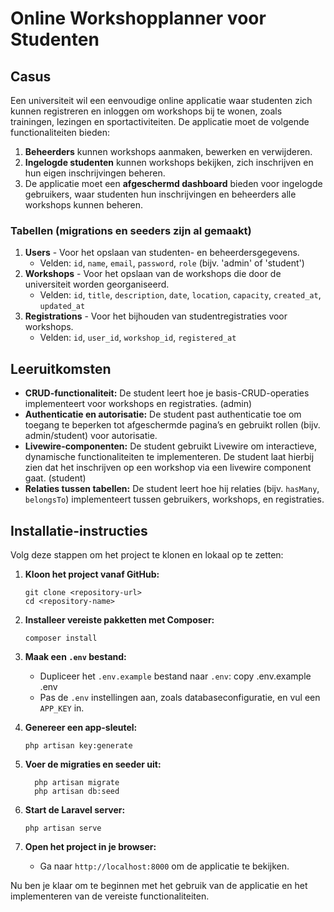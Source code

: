 
# Online Workshopplanner voor Studenten

## Casus

Een universiteit wil een eenvoudige online applicatie waar studenten zich kunnen registreren en inloggen om workshops bij te wonen, zoals trainingen, lezingen en sportactiviteiten. De applicatie moet de volgende functionaliteiten bieden:

1. **Beheerders** kunnen workshops aanmaken, bewerken en verwijderen.
2. **Ingelogde studenten** kunnen workshops bekijken, zich inschrijven en hun eigen inschrijvingen beheren.
3. De applicatie moet een **afgeschermd dashboard** bieden voor ingelogde gebruikers, waar studenten hun inschrijvingen en beheerders alle workshops kunnen beheren.

### Tabellen (migrations en seeders zijn al gemaakt)
1. **Users** - Voor het opslaan van studenten- en beheerdersgegevens.
   - Velden: `id`, `name`, `email`, `password`, `role` (bijv. 'admin' of 'student')
2. **Workshops** - Voor het opslaan van de workshops die door de universiteit worden georganiseerd.
   - Velden: `id`, `title`, `description`, `date`, `location`, `capacity`, `created_at`, `updated_at`
3. **Registrations** - Voor het bijhouden van studentregistraties voor workshops.
   - Velden: `id`, `user_id`, `workshop_id`, `registered_at`

## Leeruitkomsten

- **CRUD-functionaliteit:** De student leert hoe je basis-CRUD-operaties implementeert voor workshops en registraties. (admin)
- **Authenticatie en autorisatie:** De student past authenticatie toe om toegang te beperken tot afgeschermde pagina’s en gebruikt rollen (bijv. admin/student) voor autorisatie.
- **Livewire-componenten:** De student gebruikt Livewire om interactieve, dynamische functionaliteiten te implementeren. De student laat hierbij zien dat het inschrijven op een workshop via een livewire component gaat. (student)
- **Relaties tussen tabellen:** De student leert hoe hij relaties (bijv. `hasMany`, `belongsTo`) implementeert tussen gebruikers, workshops, en registraties.

## Installatie-instructies

Volg deze stappen om het project te klonen en lokaal op te zetten:

1. **Kloon het project vanaf GitHub:**
   ```
   git clone <repository-url>
   cd <repository-name>
   ```

3. **Installeer vereiste pakketten met Composer:**
   ```
   composer install
   ```

4. **Maak een `.env` bestand:**
   - Dupliceer het `.env.example` bestand naar `.env`:
     copy .env.example .env
   - Pas de `.env` instellingen aan, zoals databaseconfiguratie, en vul een `APP_KEY` in.

5. **Genereer een app-sleutel:**
   ```
   php artisan key:generate
   ```

6. **Voer de migraties en seeder uit:**
   ```
     php artisan migrate
     php artisan db:seed
   ```

7. **Start de Laravel server:**
   ```
   php artisan serve
   ```
   
8. **Open het project in je browser:**
   - Ga naar `http://localhost:8000` om de applicatie te bekijken.

Nu ben je klaar om te beginnen met het gebruik van de applicatie en het implementeren van de vereiste functionaliteiten.
